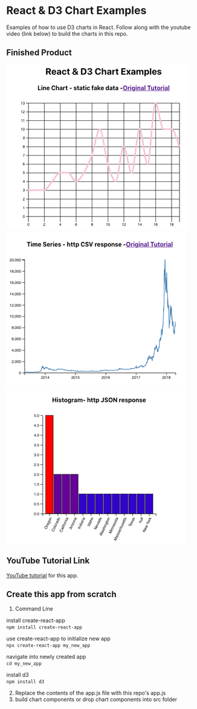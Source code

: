 # React & D3 Chart Examples
Examples of how to use D3 charts in React.
Follow along with the youtube video (link below) to build the charts in this repo.

## Finished Product

![LineChart Image](React_D3_LineChart.png)
![TimeSeries Image](React_D3_TimeSeries.png)
![Histogram Image](React_D3_Histogram.png)

## YouTube Tutorial Link
[YouTube tutorial](https://www.youtube.com/) for this app.

## Create this app from scratch

1. Command Line

install create-react-app  
`npm install create-react-app`

use create-react-app to initialize new app  
`npx create-react-app my_new_app`

navigate into newly created app  
`cd my_new_app`

install d3  
`npm install d3`

2. Replace the contents of the app.js file with this repo's app.js
3. build chart components or drop chart components into src folder




